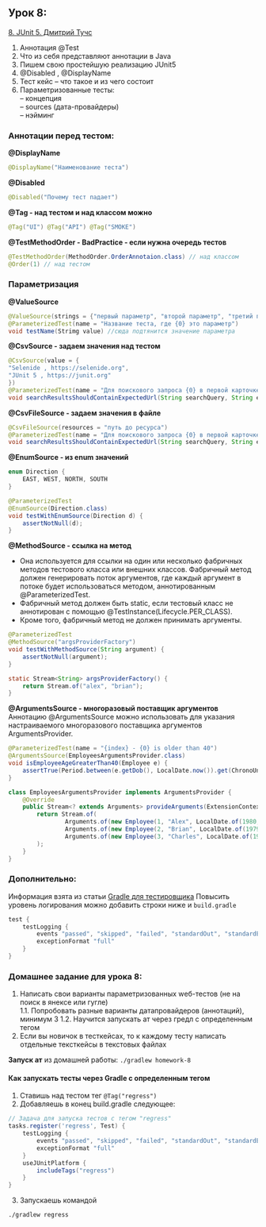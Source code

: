 ## Урок 8: 
[8. JUnit 5. Дмитрий Тучс](https://school.qa.guru/pl/teach/control/lesson/view?id=343208848&editMode=0)
1. Аннотация @Test
2. Что из себя представляют аннотации в Java
3. Пишем свою простейшую реализацию JUnit5
4. @Disabled , @DisplayName
5. Тест кейс – что такое и из чего состоит
6. Параметризованные тесты:  
– концепция  
– sources (дата-провайдеры)  
– нэйминг

### Аннотации перед тестом:
**@DisplayName**
```java
@DisplayName("Наименование теста")
```
**@Disabled**
```java
@Disabled("Почему тест падает")
```
**@Tag - над тестом и над классом можно**
```java
@Tag("UI") @Tag("API") @Tag("SMOKE")
```
**@TestMethodOrder - BadPractice - если нужна очередь тестов**
```java
@TestMethodOrder(MethodOrder.OrderAnnotaion.class) // над классом
@Order(1) // над тестом
```
### Параметризация
**@ValueSource**
```java
@ValueSource(strings = {"первый параметр", "второй параметр", "третий параметр"})
@ParameterizedTest(name = "Название теста, где {0} это параметр")
void testName(Strimg value) //сюда подтянится значение параметра
```
**@CsvSource - задаем значения над тестом**
```java
@CsvSource(value = {
"Selenide , https://selenide.org",
"JUnit 5 , https://junit.org"
})
@ParameterizedTest(name = "Для поискового запроса {0} в первой карточке должна быть ссылка {1}")
void searchResultsShouldContainExpectedUrl(String searchQuery, String expectedLink)
```
**@CsvFileSource - задаем значения в файле**
```java
@CsvFileSource(resources = "путь до ресурса")
@ParameterizedTest(name = "Для поискового запроса {0} в первой карточке должна быть ссылка {1}")
void searchResultsShouldContainExpectedUrl(String searchQuery, String expectedLink)
```
**@EnumSource - из enum значений**
```java
enum Direction {
    EAST, WEST, NORTH, SOUTH
}

@ParameterizedTest
@EnumSource(Direction.class)
void testWithEnumSource(Direction d) {
    assertNotNull(d);
}
```
**@MethodSource - ссылка на метод**
- Она используется для ссылки на один или несколько фабричных методов тестового класса или внешних классов. Фабричный метод должен генерировать поток аргументов, где каждый аргумент в потоке будет использоваться методом, аннотированным @ParameterizedTest.
- Фабричный метод должен быть static, если тестовый класс не аннотирован с помощью @TestInstance(Lifecycle.PER_CLASS).
- Кроме того, фабричный метод не должен принимать аргументы.
```java
@ParameterizedTest
@MethodSource("argsProviderFactory")
void testWithMethodSource(String argument) {
    assertNotNull(argument);
}

static Stream<String> argsProviderFactory() {
    return Stream.of("alex", "brian");
}
```
**@ArgumentsSource - многоразовый поставщик аргументов**
Аннотацию @ArgumentsSource можно использовать для указания настраиваемого многоразового поставщика аргументов ArgumentsProvider.
```java
@ParameterizedTest(name = "{index} - {0} is older than 40")
@ArgumentsSource(EmployeesArgumentsProvider.class)
void isEmployeeAgeGreaterThan40(Employee e) {
    assertTrue(Period.between(e.getDob(), LocalDate.now()).get(ChronoUnit.YEARS) > 40);
}

class EmployeesArgumentsProvider implements ArgumentsProvider {
    @Override
    public Stream<? extends Arguments> provideArguments(ExtensionContext context) {
        return Stream.of(
                Arguments.of(new Employee(1, "Alex", LocalDate.of(1980, 2, 3))),
                Arguments.of(new Employee(2, "Brian", LocalDate.of(1979, 2, 3))),
                Arguments.of(new Employee(3, "Charles", LocalDate.of(1978, 2, 3)))
        );
    }
}
```

### Дополнительно:
Информация взята из статьи [Gradle для тестировщика](https://software-testing.ru/library/testing/testing-tools/4079-gradle-)
Повысить уровень логирования можно добавить строки ниже и `build.gradle`
```groovy
test {
    testLogging {
        events "passed", "skipped", "failed", "standardOut", "standardError"
        exceptionFormat "full"
    }
}
```

### Домашнее задание для урока 8:
1. Написать свои варианты параметризованных wеб-тестов (не на поиск в янексе или гугле)   
1.1. Попробовать разные варианты датапровайдеров (аннотаций), минимум 3
1.2. Научится запускать ат через гредл с определенным тегом
2. Если вы новичок в тесткейсах, то к каждому тесту написать отдельные тексткейсы в текстовых файлах

**Запуск ат** из домашней работы: `./gradlew homework-8`

#### Как запускать тесты через Gradle с определенным тегом
1. Ставишь над тестом тег `@Tag("regress")`
2. Добавляешь в конец build.gradle следующее:
```groovy
// Задача для запуска тестов с тегом "regress"
tasks.register('regress', Test) {
    testLogging {
        events "passed", "skipped", "failed", "standardOut", "standardError"
        exceptionFormat "full"
    }
    useJUnitPlatform {
        includeTags("regress")
    }
}
```
3. Запускаешь командой
```bash
./gradlew regress
```
